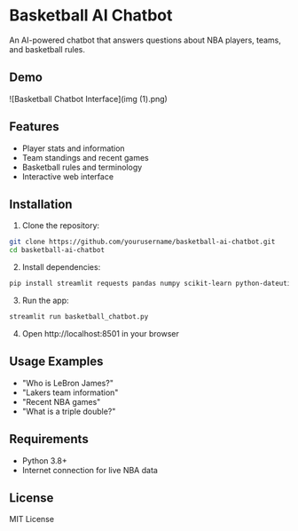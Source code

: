 # Basketball AI Chatbot

An AI-powered chatbot that answers questions about NBA players, teams, and basketball rules.

## Demo
![Basketball Chatbot Interface](img (1).png)

## Features
- Player stats and information
- Team standings and recent games
- Basketball rules and terminology
- Interactive web interface

## Installation

1. Clone the repository:
```bash
git clone https://github.com/yourusername/basketball-ai-chatbot.git
cd basketball-ai-chatbot
```

2. Install dependencies:
```bash
pip install streamlit requests pandas numpy scikit-learn python-dateutil
```

3. Run the app:
```bash
streamlit run basketball_chatbot.py
```

4. Open http://localhost:8501 in your browser

## Usage Examples
- "Who is LeBron James?"
- "Lakers team information"
- "Recent NBA games"
- "What is a triple double?"

## Requirements
- Python 3.8+
- Internet connection for live NBA data

## License
MIT License
